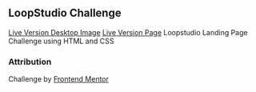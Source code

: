 ## LoopStudio Challenge
[Live Version Desktop Image](https://drive.google.com/file/d/15W1YrP2iIw60UNj73ZJyQnU-_8pvIZMv/view?usp=sharing)
[Live Version Page](https://landing-page-loopstudio.netlify.app/)
Loopstudio Landing Page Challenge using HTML and CSS

### Attribution

Challenge by [Frontend Mentor](https://www.frontendmentor.io/challenges/loopstudios-landing-page-N88J5Onjw)
